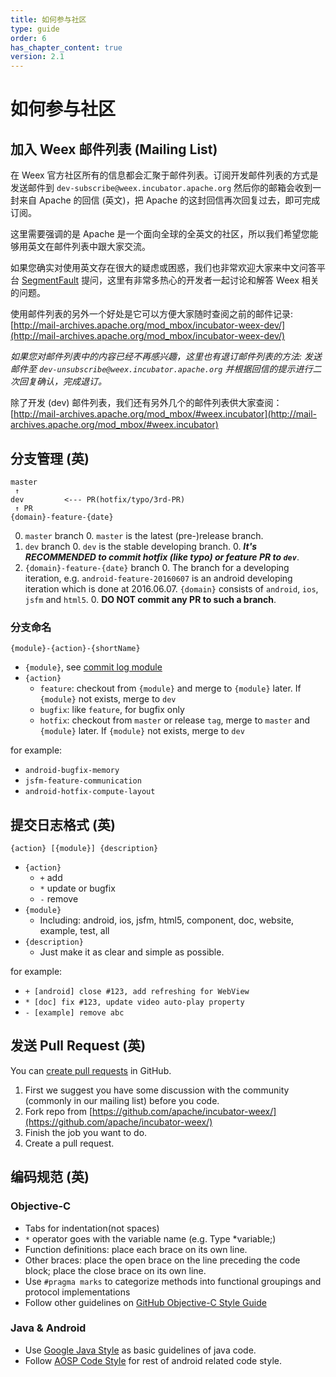 ```yaml
---
title: 如何参与社区
type: guide
order: 6
has_chapter_content: true
version: 2.1
---
```


# 如何参与社区

## 加入 Weex 邮件列表 (Mailing List)

在 Weex 官方社区所有的信息都会汇聚于邮件列表。订阅开发邮件列表的方式是发送邮件到 `dev-subscribe@weex.incubator.apache.org` 然后你的邮箱会收到一封来自 Apache 的回信 (英文)，把 Apache 的这封回信再次回复过去，即可完成订阅。

这里需要强调的是 Apache 是一个面向全球的全英文的社区，所以我们希望您能够用英文在邮件列表中跟大家交流。

如果您确实对使用英文存在很大的疑虑或困惑，我们也非常欢迎大家来中文问答平台 [SegmentFault](https://segmentfault.com/t/weex) 提问，这里有非常多热心的开发者一起讨论和解答 Weex 相关的问题。

使用邮件列表的另外一个好处是它可以方便大家随时查阅之前的邮件记录: [http://mail-archives.apache.org/mod_mbox/incubator-weex-dev/](http://mail-archives.apache.org/mod_mbox/incubator-weex-dev/)

*如果您对邮件列表中的内容已经不再感兴趣，这里也有退订邮件列表的方法: 发送邮件至 `dev-unsubscribe@weex.incubator.apache.org` 并根据回信的提示进行二次回复确认，完成退订。*

除了开发 (dev) 邮件列表，我们还有另外几个的邮件列表供大家查阅：[http://mail-archives.apache.org/mod_mbox/#weex.incubator](http://mail-archives.apache.org/mod_mbox/#weex.incubator)

## 分支管理 (英)

```
master
 ↑
dev         <--- PR(hotfix/typo/3rd-PR)
 ↑ PR
{domain}-feature-{date}
```

0. `master` branch
    0. `master` is the latest (pre-)release branch.
0. `dev` branch
    0. `dev` is the stable developing branch.
    0. ***It's RECOMMENDED to commit hotfix (like typo) or feature PR to `dev`***.
0. `{domain}-feature-{date}` branch
    0. The branch for a developing iteration, e.g. `android-feature-20160607` is an android developing iteration which is done at 2016.06.07. `{domain}` consists of `android`, `ios`, `jsfm` and `html5`. 
    0. **DO NOT commit any PR to such a branch**.

### 分支命名

```
{module}-{action}-{shortName}
```

* `{module}`, see [commit log module](#commit-log)
* `{action}`
    * `feature`: checkout from `{module}` and merge to `{module}` later. If `{module}` not exists, merge to `dev`
    * `bugfix`: like `feature`, for bugfix only
    * `hotfix`: checkout from `master` or release `tag`, merge to `master` and `{module}` later. If `{module}` not exists, merge to `dev`

for example:

* `android-bugfix-memory`
* `jsfm-feature-communication`
* `android-hotfix-compute-layout`

## 提交日志格式 (英)

```
{action} [{module}] {description}
```

* `{action}`
    * `+` add
    * `*` update or bugfix
    * `-` remove
* `{module}`
    * Including: android, ios, jsfm, html5, component, doc, website, example, test, all 
* `{description}`
    * Just make it as clear and simple as possible.

for example:

* `+ [android] close #123, add refreshing for WebView`
* `* [doc] fix #123, update video auto-play property`
* `- [example] remove abc`

## 发送 Pull Request (英)

You can [create pull requests](https://github.com/apache/incubator-weex/compare) in GitHub.

1. First we suggest you have some discussion with the community (commonly in our mailing list) before you code.
2. Fork repo from [https://github.com/apache/incubator-weex/](https://github.com/apache/incubator-weex/)
3. Finish the job you want to do.
4. Create a pull request.

## 编码规范 (英)

### Objective-C

* Tabs for indentation(not spaces)
* `*` operator goes with the variable name (e.g. Type *variable;)
* Function definitions: place each brace on its own line.
* Other braces: place the open brace on the line preceding the code block; place the close brace on its own line.
* Use `#pragma marks` to categorize methods into functional groupings and protocol implementations
* Follow other guidelines on [GitHub Objective-C Style Guide](https://github.com/github/objective-c-style-guide)

### Java & Android 

* Use [Google Java Style](https://google.github.io/styleguide/javaguide.html) as basic guidelines of java code.
* Follow [AOSP Code Style](https://source.android.com/source/code-style.html) for rest of android related code style.
